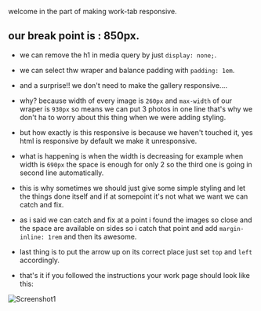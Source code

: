 welcome in the part of making work-tab responsive.

## our break point is : 850px.

- we can remove the h1 in media query by just `display: none;`.

- we can select thw wraper and balance padding with `padding: 1em`.

- and a surprise!! we don't need to make the gallery responsive....

- why? because width of every image is `260px` and `max-width` of our wraper is `930px` so means we can put 3 photos in one line that's why we don't ha to worry about this thing when we were adding styling.

- but how exactly is this responsive is because we haven't touched it, yes html is responsive by default we make it unresponsive.

- what is happening is when the width is decreasing for example when width is `690px` the space is enough for only 2 so the third one is going in second line automatically.

- this is why sometimes we should just give some simple styling and let the things done itself and if at somepoint it's not what we want we can catch and fix.

- as i said we can catch and fix at a point i found the images so close and the space are available on sides so i catch that point and add `margin-inline: 1rem` and then its awesome.

- last thing is to put the arrow up on its correct place just set `top` and `left` accordingly.

- that's it if you followed the instructions your work page should look like this:

![Screenshot1](https://user-images.githubusercontent.com/91528741/194884338-59d81a3a-e0e6-43d2-9e82-2124e5e09f96.png)



